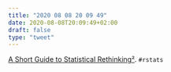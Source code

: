 ```yaml
---
title: "2020 08 08 20 09 49"
date: 2020-08-08T20:09:49+02:00
draft: false
type: "tweet"
---
```

[A Short Guide to Statistical Rethinking²](https://rgoswami.me/posts/some-sol-sr2/). `#rstats`

